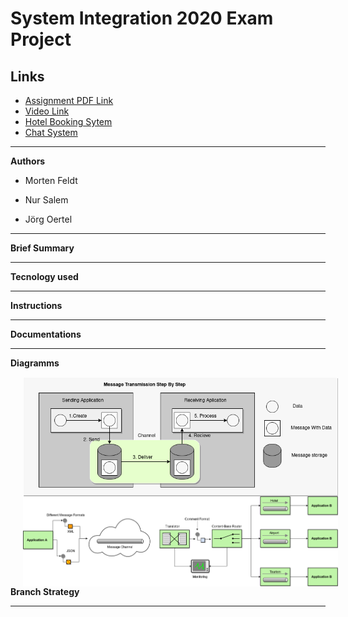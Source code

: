 # System Integration 2020 Exam Project

## Links

* [Assignment PDF Link ](sieksamen.pdf)
* [Video Link](#href)
* [Hotel Booking Sytem](#href)
* [Chat System](#href)

* * *

**Authors**

- Morten Feldt

- Nur Salem

- Jörg Oertel

* * *

**Brief Summary**

* * *

**Tecnology used**

* * *

**Instructions**

* * *

**Documentations**

* * *

**Diagramms**

<img src="./images/message_transmission.png" style="float: left; margin-left: 20px;" />

* * *

<img src="./images/enterprisepattern.png" style="float: left; margin-left: 20px;" />

* * *

**Branch Strategy**

* * *


